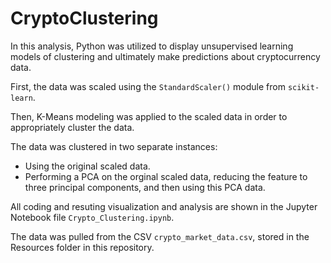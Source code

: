 # CryptoClustering

In this analysis, Python was utilized to display unsupervised learning models of clustering and ultimately make predictions about cryptocurrency data.

First, the data was scaled using the `StandardScaler()` module from `scikit-learn`.

Then, K-Means modeling was applied to the scaled data in order to appropriately cluster the data. 

The data was clustered in two separate instances:
- Using the original scaled data.
- Performing a PCA on the orginal scaled data, reducing the feature to three principal components, and then using this PCA data.

All coding and resuting visualization and analysis are shown in the Jupyter Notebook file `Crypto_Clustering.ipynb`.

The data was pulled from the CSV `crypto_market_data.csv`, stored in the Resources folder in this repository.
